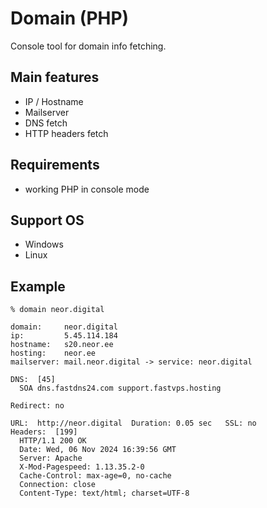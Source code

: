 # Domain (PHP)
Console tool for domain info fetching.

## Main features
- IP / Hostname
- Mailserver
- DNS fetch
- HTTP headers fetch

## Requirements
- working PHP in console mode

## Support OS
- Windows
- Linux

## Example
```
% domain neor.digital
```
```
domain:     neor.digital
ip:         5.45.114.184
hostname:   s20.neor.ee
hosting:    neor.ee
mailserver: mail.neor.digital -> service: neor.digital

DNS:  [45]
  SOA dns.fastdns24.com support.fastvps.hosting

Redirect: no

URL:  http://neor.digital  Duration: 0.05 sec   SSL: no
Headers:  [199]
  HTTP/1.1 200 OK
  Date: Wed, 06 Nov 2024 16:39:56 GMT
  Server: Apache
  X-Mod-Pagespeed: 1.13.35.2-0
  Cache-Control: max-age=0, no-cache
  Connection: close
  Content-Type: text/html; charset=UTF-8
```
